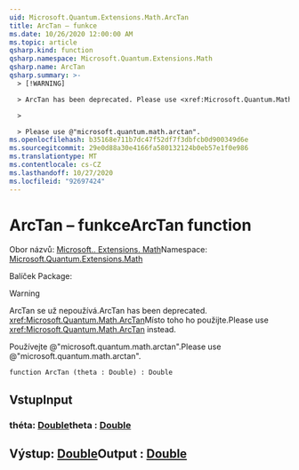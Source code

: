 ```yaml
---
uid: Microsoft.Quantum.Extensions.Math.ArcTan
title: ArcTan – funkce
ms.date: 10/26/2020 12:00:00 AM
ms.topic: article
qsharp.kind: function
qsharp.namespace: Microsoft.Quantum.Extensions.Math
qsharp.name: ArcTan
qsharp.summary: >-
  > [!WARNING]

  > ArcTan has been deprecated. Please use <xref:Microsoft.Quantum.Math.ArcTan> instead.

  >

  > Please use @"microsoft.quantum.math.arctan".
ms.openlocfilehash: b35168e711b7dc47f52df7f3dbfcb0d900349d6e
ms.sourcegitcommit: 29e0d88a30e4166fa580132124b0eb57e1f0e986
ms.translationtype: MT
ms.contentlocale: cs-CZ
ms.lasthandoff: 10/27/2020
ms.locfileid: "92697424"
---
```

# <a name="arctan-function"></a><span data-ttu-id="971ac-102">ArcTan – funkce</span><span class="sxs-lookup"><span data-stu-id="971ac-102">ArcTan function</span></span>

<span data-ttu-id="971ac-103">Obor názvů: [Microsoft.. Extensions. Math](xref:Microsoft.Quantum.Extensions.Math)</span><span class="sxs-lookup"><span data-stu-id="971ac-103">Namespace: [Microsoft.Quantum.Extensions.Math](xref:Microsoft.Quantum.Extensions.Math)</span></span>

<span data-ttu-id="971ac-104">Balíček [](https://nuget.org/packages/)</span><span class="sxs-lookup"><span data-stu-id="971ac-104">Package: [](https://nuget.org/packages/)</span></span>


> [!WARNING]
> <span data-ttu-id="971ac-105">ArcTan se už nepoužívá.</span><span class="sxs-lookup"><span data-stu-id="971ac-105">ArcTan has been deprecated.</span></span> <span data-ttu-id="971ac-106"><xref:Microsoft.Quantum.Math.ArcTan>Místo toho ho použijte.</span><span class="sxs-lookup"><span data-stu-id="971ac-106">Please use <xref:Microsoft.Quantum.Math.ArcTan> instead.</span></span>
>
> <span data-ttu-id="971ac-107">Používejte @"microsoft.quantum.math.arctan".</span><span class="sxs-lookup"><span data-stu-id="971ac-107">Please use @"microsoft.quantum.math.arctan".</span></span>



```qsharp
function ArcTan (theta : Double) : Double
```


## <a name="input"></a><span data-ttu-id="971ac-108">Vstup</span><span class="sxs-lookup"><span data-stu-id="971ac-108">Input</span></span>

### <a name="theta--double"></a><span data-ttu-id="971ac-109">théta: [Double](xref:microsoft.quantum.lang-ref.double)</span><span class="sxs-lookup"><span data-stu-id="971ac-109">theta : [Double](xref:microsoft.quantum.lang-ref.double)</span></span>





## <a name="output--double"></a><span data-ttu-id="971ac-110">Výstup: [Double](xref:microsoft.quantum.lang-ref.double)</span><span class="sxs-lookup"><span data-stu-id="971ac-110">Output : [Double](xref:microsoft.quantum.lang-ref.double)</span></span>

